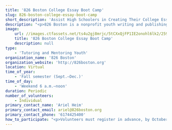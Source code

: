 ```yaml
---
title: '826 Boston College Essay Boot Camp'
slug: 826-boston-college-essay-boot-camp
short_description: 'Assist High Schoolers in Creating Their College Essays '
description: "<p>826 Boston is a nonprofit youth writing and publishing organization that empowers traditionally underserved students ages 6-18 to find their voices, tell their stories, and gain communication skills to succeed in school and in life.\r For the college essay bootcamp, volunteers receive training and are paired with high school juniors and seniors who are working on those all-important 650 words. College Essay Boot Camp can be the critical support students need.\n\r </p>"
image:
    url: //images.ctfassets.net/ts4u2gj8mrjc/5tCXxQjFP1IE2onohl6lk2/25957d27f9bf2d4d101331959477c089/Screen_Shot_2020-10-05_at_11.16.09_AM.png
    title: '826 Boston College Essay Boot Camp'
    description: null
type:
    - 'Tutoring and Mentoring Youth'
organization_name: '826 Boston'
organization_website: 'http://826boston.org'
location: Virtual
time_of_year:
    - 'Fall semester (Sept.–Dec.)'
time_of_day:
    - 'Weekend 6 a.m.–noon'
duration: Periodic
number_of_volunteers:
    - Individual
primary_contact_name: 'Ariel Heim'
primary_contact_email: ariel@826boston.org
primary_contact_phone: '6174425400'
how_to_participate: "<p>Volunteers must register in advance, by October 20. First time 826 Boston tutors must also complete a tutor application and submit a background check.\n\nhttps://docs.google.com/forms/d/e/1FAIpQLSdr0c2SqrLhQ47aw2oUH92G4NkJRlfLv8TF-erZ0bpZcrODaA/viewform?usp=sf_link\n</p><p>A zoom link and additional details will be provided to volunteers in advance of the event.</p>"
---
```

